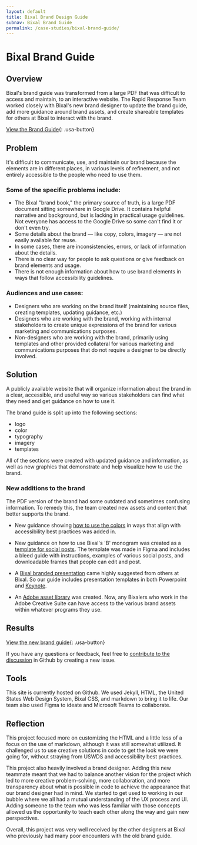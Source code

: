 ```yaml
---
layout: default
title: Bixal Brand Design Guide
subnav: Bixal Brand Guide
permalink: /case-studies/bixal-brand-guide/
---
```


# Bixal Brand Guide

## Overview

Bixal's brand guide was transformed from a large PDF that was difficult to access and maintain, to an interactive website. The Rapid Response Team worked closely with Bixal's new brand designer to update the brand guide, add more guidance around brand assets, and create shareable templates for others at Bixal to interact with the brand.

[View the Brand Guide](https://bixal.github.io/brand-guide/){: .usa-button}

## Problem

It's difficult to communicate, use, and maintain our brand because the elements are in different places, in various levels of refinement, and not entirely accessible to the people who need to use them.

### Some of the specific problems include:

- The Bixal "brand book," the primary source of truth, is a large PDF document sitting somewhere in Google Drive. It contains helpful narrative and background, but is lacking in practical usage guidelines. Not everyone has access to the Google Drive so some can't find it or don't even try.
- Some details about the brand — like copy, colors, imagery — are not easily available for reuse.
- In some cases, there are inconsistencies, errors, or lack of information about the details.
- There is no clear way for people to ask questions or give feedback on brand elements and usage.
- There is not enough information about how to use brand elements in ways that follow accessibility guidelines.

### Audiences and use cases:

- Designers who are working on the brand itself (maintaining source files, creating templates, updating guidance, etc.)
- Designers who are working with the brand, working with internal stakeholders to create unique expressions of the brand for various marketing and communications purposes.
- Non-designers who are working with the brand, primarily using templates and other provided collateral for various marketing and communications purposes that do not require a designer to be directly involved.

## Solution

A publicly available website that will organize information about the brand in a clear, accessible, and useful way so various stakeholders can find what they need and get guidance on how to use it.

The brand guide is split up into the following sections:

- logo
- color
- typography
- imagery
- templates

All of the sections were created with updated guidance and information, as well as new graphics that demonstrate and help visualize how to use the brand.

### New additions to the brand

The PDF version of the brand had some outdated and sometimes confusing information. To remedy this, the team created new assets and content that better supports the brand.

- New guidance showing [how to use the colors](https://bixal.github.io/brand-guide/color/) in ways that align with accessibility best practices was added in.

- New guidance on how to use Bixal's 'B' monogram was created as a [template for social posts](https://www.figma.com/file/uSdGkDjy2OVLxlhp1NVzM4/Social-Media-Template?node-id=54%3A190). The template was made in Figma and includes a bleed guide with instructions, examples of various social posts, and downloadable frames that people can edit and post.

- A [Bixal branded presentation](https://bixal365.sharepoint.com/:p:/g/EfPTLplrHSZAp8hMvkvS-y4BqfSoUka2Ro9kNV_vMXn_XA) came highly suggested from others at Bixal. So our guide includes presentation templates in both Powerpoint and [Keynote](https://bixal365.sharepoint.com/Shared%20Documents/2020%20Rebrand%20Templates/Presentation%20Templates/Bixal_Keynote_Template_2021.key).

- An [Adobe asset library](https://assets.adobe.com/public/0b60fc60-a474-4b51-40e8-1d5e1b0af038) was created. Now, any Bixalers who work in the Adobe Creative Suite can have access to the various brand assets within whatever programs they use.

## Results

[View the new brand guide](https://bixal.github.io/brand-guide/){: .usa-button}

If you have any questions or feedback, feel free to [contribute to the discussion](https://github.com/Bixal/brand-guide/issues) in Github by creating a new issue.

## Tools

This site is currently hosted on Github. We used Jekyll, HTML, the United States Web Design System, Bixal CSS, and markdown to bring it to life. Our team also used Figma to ideate and Microsoft Teams to collaborate.

## Reflection

This project focused more on customizing the HTML and a little less of a focus on the use of markdown, although it was still somewhat utilized. It challenged us to use creative solutions in code to get the look we were going for, without straying from USWDS and accessibility best practices.

This project also heavily involved a brand designer. Adding this new teammate meant that we had to balance another vision for the project which led to more creative problem-solving, more collaboration, and more transparency about what is possible in code to achieve the appearance that our brand designer had in mind. We started to get used to working in our bubble where we all had a mutual understanding of the UX process and UI. Adding someone to the team who was less familiar with those concepts allowed us the opportunity to teach each other along the way and gain new perspectives.

Overall, this project was very well received by the other designers at Bixal who previously had many poor encounters with the old brand guide.
